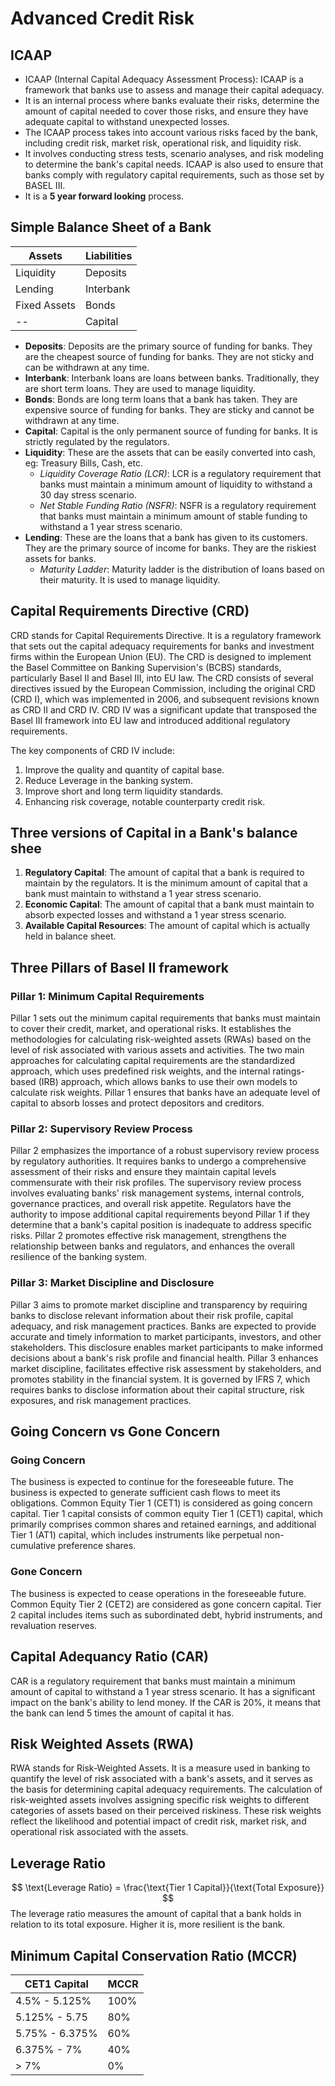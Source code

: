 # Advanced Credit Risk

## ICAAP
- ICAAP (Internal Capital Adequacy Assessment Process): ICAAP is a framework that banks use to assess and manage their capital adequacy. 
- It is an internal process where banks evaluate their risks, determine the amount of capital needed to cover those risks, and ensure they have adequate capital to withstand unexpected losses. 
- The ICAAP process takes into account various risks faced by the bank, including credit risk, market risk, operational risk, and liquidity risk. 
- It involves conducting stress tests, scenario analyses, and risk modeling to determine the bank's capital needs. ICAAP is also used to ensure that banks comply with regulatory capital requirements, such as those set by BASEL III.
- It is a **5 year forward looking** process.


## Simple Balance Sheet of a Bank

| Assets       | Liabilities |
|--------------|-------------|
| Liquidity    | Deposits    |
| Lending      | Interbank   |
| Fixed Assets | Bonds       |
| --           | Capital     |

- **Deposits**: Deposits are the primary source of funding for banks. They are the cheapest source of funding for banks. They are not sticky and can be withdrawn at any time.
- **Interbank**: Interbank loans are loans between banks. Traditionally, they are short term loans. They are used to manage liquidity. 
- **Bonds**: Bonds are long term loans that a bank has taken. They are expensive source of funding for banks. They are sticky and cannot be withdrawn at any time. 
- **Capital**: Capital is the only permanent source of funding for banks. It is strictly regulated by the regulators.  
- **Liquidity**: These are the assets that can be easily converted into cash, eg: Treasury Bills, Cash, etc.
  - _Liquidity Coverage Ratio (LCR)_: LCR is a regulatory requirement that banks must maintain a minimum amount of liquidity to withstand a 30 day stress scenario.
  - _Net Stable Funding Ratio (NSFR)_: NSFR is a regulatory requirement that banks must maintain a minimum amount of stable funding to withstand a 1 year stress scenario.
- **Lending**: These are the loans that a bank has given to its customers. They are the primary source of income for banks. They are the riskiest assets for banks.
  - _Maturity Ladder_: Maturity ladder is the distribution of loans based on their maturity. It is used to manage liquidity.


 ## Capital Requirements Directive (CRD)
 CRD stands for Capital Requirements Directive. It is a regulatory framework that sets out the capital adequacy requirements for banks and investment firms within the European Union (EU). The CRD is designed to implement the Basel Committee on Banking Supervision's (BCBS) standards, particularly Basel II and Basel III, into EU law.
The CRD consists of several directives issued by the European Commission, including the original CRD (CRD I), which was implemented in 2006, and subsequent revisions known as CRD II and CRD IV. CRD IV was a significant update that transposed the Basel III framework into EU law and introduced additional regulatory requirements. 

The key components of CRD IV include:
 1. Improve the quality and quantity of capital base.
 2. Reduce Leverage in the banking system.
 3. Improve short and long term liquidity standards.
 4. Enhancing risk coverage, notable counterparty credit risk.

 ## Three versions of Capital in a Bank's balance shee
 1. **Regulatory Capital**: The amount of capital that a bank is required to maintain by the regulators. It is the minimum amount of capital that a bank must maintain to withstand a 1 year stress scenario. 
 2. **Economic Capital**: The amount of capital that a bank must maintain to absorb expected losses and withstand a 1 year stress scenario. 
 3. **Available Capital Resources**: The amount of capital which is actually held in balance sheet.

## Three Pillars of Basel II framework

### Pillar 1: Minimum Capital Requirements
Pillar 1 sets out the minimum capital requirements that banks must maintain to cover their credit, market, and operational risks. It establishes the methodologies for calculating risk-weighted assets (RWAs) based on the level of risk associated with various assets and activities. The two main approaches for calculating capital requirements are the standardized approach, which uses predefined risk weights, and the internal ratings-based (IRB) approach, which allows banks to use their own models to calculate risk weights. Pillar 1 ensures that banks have an adequate level of capital to absorb losses and protect depositors and creditors.

### Pillar 2: Supervisory Review Process
Pillar 2 emphasizes the importance of a robust supervisory review process by regulatory authorities. It requires banks to undergo a comprehensive assessment of their risks and ensure they maintain capital levels commensurate with their risk profiles. The supervisory review process involves evaluating banks' risk management systems, internal controls, governance practices, and overall risk appetite. Regulators have the authority to impose additional capital requirements beyond Pillar 1 if they determine that a bank's capital position is inadequate to address specific risks. Pillar 2 promotes effective risk management, strengthens the relationship between banks and regulators, and enhances the overall resilience of the banking system.

### Pillar 3: Market Discipline and Disclosure
Pillar 3 aims to promote market discipline and transparency by requiring banks to disclose relevant information about their risk profile, capital adequacy, and risk management practices. Banks are expected to provide accurate and timely information to market participants, investors, and other stakeholders. This disclosure enables market participants to make informed decisions about a bank's risk profile and financial health. Pillar 3 enhances market discipline, facilitates effective risk assessment by stakeholders, and promotes stability in the financial system. It is governed by IFRS 7, which requires banks to disclose information about their capital structure, risk exposures, and risk management practices.

## Going Concern vs Gone Concern

### Going Concern
The business is expected to continue for the foreseeable future. The business is expected to generate sufficient cash flows to meet its obligations. Common Equity Tier 1 (CET1) is considered as going concern capital. Tier 1 capital consists of common equity Tier 1 (CET1) capital, which primarily comprises common shares and retained earnings, and additional Tier 1 (AT1) capital, which includes instruments like perpetual non-cumulative preference shares.

### Gone Concern
The business is expected to cease operations in the foreseeable future. Common Equity Tier 2 (CET2) are considered as gone concern capital. Tier 2 capital includes items such as subordinated debt, hybrid instruments, and revaluation reserves.

## Capital Adequancy Ratio (CAR)
CAR is a regulatory requirement that banks must maintain a minimum amount of capital to withstand a 1 year stress scenario. It has a significant impact on the bank's ability to lend money. If the CAR is 20%, it means that the bank can lend 5 times the amount of capital it has.

## Risk Weighted Assets (RWA)
RWA stands for Risk-Weighted Assets. It is a measure used in banking to quantify the level of risk associated with a bank's assets, and it serves as the basis for determining capital adequacy requirements. The calculation of risk-weighted assets involves assigning specific risk weights to different categories of assets based on their perceived riskiness. These risk weights reflect the likelihood and potential impact of credit risk, market risk, and operational risk associated with the assets.

## Leverage Ratio
$$ \text{Leverage Ratio} = \frac{\text{Tier 1 Capital}}{\text{Total Exposure}} $$
The leverage ratio measures the amount of capital that a bank holds in relation to its total exposure. Higher it is, more resilient is the bank. 

## Minimum Capital Conservation Ratio (MCCR)

| CET1 Capital   | MCCR |
|----------------|------|
| 4.5% - 5.125%  | 100% |
| 5.125% - 5.75  | 80%  |
| 5.75% - 6.375% | 60%  |
| 6.375% - 7%    | 40%  |
| > 7%           | 0%   |










